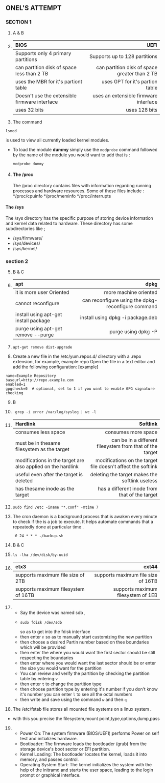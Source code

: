 ## ONEL'S ATTEMPT
### SECTION 1
1. A & B
2. | BIOS         | UEFI          |
   | :----------- | ------------: |
   | Supports only 4 primary partitions | Supports up to 128 partitions      |
   | can partition disk of space less than 2 TB         | can partition disk of space greater than 2 TB          |
   | uses the MBR for it's partiont table | uses GPT for it's partion table |
   | Doesn't use the extensible firmware interface           | uses an extensible firmware interface |
   | uses 32 bits | uses 128 bits|
3. The command
 ```
lsmod
```
is used to view all currently loaded kernel modules. 
* To load the module **dummy** simply use the `modprobe` command followed by the name of the module you would want to add
 that is :
  ```
  modprobe dummy
  ```
4. #### The /proc
   The /proc directory contains files with information regarding running processes and hardware resources. Some of these
files include :
*/proc/cpuinfo
*/proc/meminfo
*/proc/interrupts
 #### The /sys
  The /sys directory has the specific purpose of storing device information and kernel data related to hardware.
  These directory has some subdirectories like ;
  * /sys/firmware/
  * /sys/devices/
  * /sys/kernel/
### section 2
5. B & C
6. | apt | dpkg |
   | :---| ----:|
   |it is more user Oriented | more machine oriented|
   |cannot reconfigure | can reconfigure using the dpkg-reconfigure command |
   |install using apt-get install package | install using dpkg -i package.deb |
   |purge using apt-get remove --purge | purge using dpkg -P |
7. ```
   apt-get remove dist-upgrade
   ```
8. Create a new file in the /etc/yum.repos.d/ directory with a .repo extension, for example, example.repo
Open the file in a text editor and add the following configuration:
[example]
```
name=Example Repository
baseurl=http://repo.example.com
enabled=1
gpgcheck=0  # optional, set to 1 if you want to enable GPG signature checking
```
9. B
10. ```
     grep -i error /var/log/syslog | wc -l
    ```
11. |Hardlink | Softlink|
    |:---|-------:|
    |consumes less space|consumes more space|
    |must be in thesame filesystem as the target | can be in a different filesystem from that of the target |
    |modifications in the target are also applied on the hardlink | modifications on the target file doesn't affect the softlink|
    |useful even after the target is deleted | deleting the target makes the softlink useless |
    |has thesame inode as the target | has a different inode from that of the target|
 12. ```
     sudo find /etc -iname "*.conf" -mtime 7  
     ```
13. The cron daemon is a background process that is awaken every minute to check if the is a job to execute. It helps automate commands that a repeatedly done at particular time
    .
    ```
     0 24 * * * ./backup.sh
    ```
14. B & C
15. ```
    ls -lha /dev/disk/by-uuid
    ``` 
    
16. |etx3 | ext44|
    |:----|------:|
    |supports maximum file size of 2TB|supports maximum file size of 16TB|
    |supports maximum filesystem of 16TB | supports maximum filesystem of 1EB|
17.  * Say the device was named sdb ,
     * ```
       sudo fdisk /dev/sdb
       ```
       so as to get into the fdisk interface
     * then enter `n` so as to manually start customizing the new partition
     * then choose a desired Partin number based on thee boundaries which will be provided
     * then enter the where you would want the first sector should be still respecting the boundaries
     * then enter where you would want the last sector should be or enter the size you would want for the partition
     * You can review and verify the partition by checking the partition table by entering `v`
     * then enter `t` to change the partition type
     * then choose partition type by entering it's number if you don't know it's number you can enter `l` to see all the octal numbers
     * then write and save using the command `w` and then `q`
18. The /etc/fstab file stores all mounted file systems on a linux system .
  * with this you precise the filesystem,mount point,type,options,dump,pass
19. * Power On: The system firmware (BIOS/UEFI) performs Power on self test  and initializes hardware.
    * Bootloader: The firmware loads the bootloader (grub) from the storage device's boot sector or EFI partition.
    * Kernel Loading: The bootloader locates the kernel, loads it into memory, and passes control.
    * Operating System Start: The kernel initializes the system with the help of the initramd and starts the user space, leading to the login prompt or graphical interface.


                
